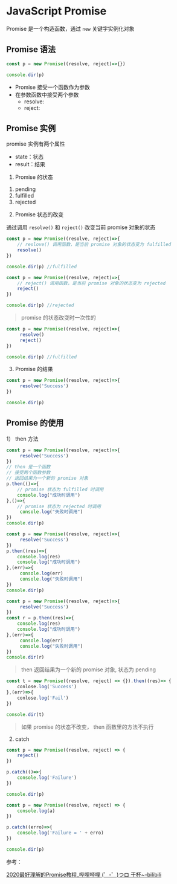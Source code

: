 # JavaScript Promise

Promise 是一个构造函数，通过 `new` 关键字实例化对象

## Promise 语法

```javascript
const p = new Promise((resolve, reject)=>{})

console.dir(p)
```

* Promise 接受一个函数作为参数
* 在参数函数中接受两个参数
     * resolve:
     * reject:

## Promise 实例

promise 实例有两个属性

- state：状态
- result：结果

1) Promise 的状态

1. pending
2. fulfilled
3. rejected

2) Promise 状态的改变

通过调用 `resolve()` 和 `reject()` 改变当前 promise 对象的状态

```javascript
const p = new Promise((resolve, reject)=>{
    // reslove() 调用函数，是当前 promise 对象的状态变为 fulfilled
    resolve()
})

console.dir(p) //fulfilled
```



```javascript
const p = new Promise((resolve, reject)=>{
    // reject() 调用函数，是当前 promise 对象的状态变为 rejected
    reject()
})

console.dir(p) //rejected
```

> promise 的状态改变时一次性的

```javascript
const p = new Promise((resolve, reject)=>{
     resolve()
     reject()
})

console.dir(p) //fulfilled
```

3) Promise 的结果

```javascript
const p = new Promise((resolve, reject)=>{
     resolve('Success')
})

console.dir(p)
```

## Promise 的使用

1） then 方法

```javascript
const p = new Promise((resolve, reject)=>{
     resolve('Success')
})
// then 是一个函数
// 接受两个函数参数
// 返回结果为一个新的 promise 对象
p.then(()=>{
    // promise 状态为 fulfilled 时调用
    console.log("成功时调用")
},()=>{
    // promise 状态为 rejected 时调用
     console.log("失败时调用")
})
console.dir(p)

```

```javascript
const p = new Promise((resolve, reject)=>{
     resolve('Success')
})
p.then((res)=>{
   	console.log(res)
    console.log("成功时调用")
},(err)=>{
     console.log(err)
     console.log("失败时调用")
})
console.dir(p)
```

```javascript
const p = new Promise((resolve, reject)=>{
     resolve('Success')
})
const r = p.then((res)=>{
   	console.log(res)
    console.log("成功时调用")
},(err)=>{
     console.log(err)
     console.log("失败时调用")
})
console.dir(r)
```

> then 返回结果为一个新的 promise 对象, 状态为 pending



```javascript
const t = new Promise((resolve, reject) => {}).then((res)=> {
    conlose.log('Success')
},(err)=>{
    conlose.log('Fail')
})

console.dir(t)
```

> 如果 promise 的状态不改变， then 函数里的方法不执行

2) catch

```javascript
const p = new Promise((resolve, reject) => {
    reject()
})

p.catch(()=>{
    console.log('Failure')
})

console.dir(p)
```

```javascript
const p = new Promise((resolve, reject) => {
    console.log(a)
})

p.catch((erro)=>{
    console.log('Failure = ' + erro)
})

console.dir(p)
```

参考：

[2020最好理解的Promise教程_哔哩哔哩 (゜-゜)つロ 干杯~-bilibili](https://www.bilibili.com/video/BV1454y1R7vj)